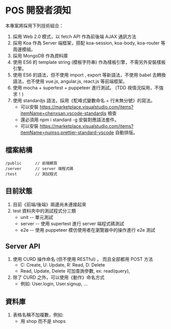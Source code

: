 # POS 開發者須知

本專案將採用下列技術組合：

1. 採用 Web 2.0 模式，以 fetch API 作為前後端 AJAX 通訊方法
2. 採用 Koa 作為 Server 端框架，搭配 koa-session, koa-body, koa-router 等周邊模組。
3. 採用 MongoDB 作為資料庫
4. 使用 ES6 的 template string (模板字符串) 作為樣板引擎，不需另外安裝樣板引擎。
5. 使用 ES6 的語法，但不使用 import , export 等新語法，不使用 babel 去轉換語法，也不使用 vue.js, angular.js, react.js 等前端框架。
6. 使用 mocha + supertest + puppeteer 進行測試。 (TDD 視情況採用，不強求！)
7. 使用 standardjs 語法，採用《駝峰式變數命名 + 行末無分號》的寫法。
    * 可以安裝 https://marketplace.visualstudio.com/items?itemName=chenxsan.vscode-standardjs 檢查
    * 還必須用 npm i standard -g 安裝對應語法套件。
    * 可以安裝 https://marketplace.visualstudio.com/items?itemName=numso.prettier-standard-vscode 自動排版。


## 檔案結構

```
/public      // 前端網頁
/server      // server 端程式碼
/test        // 測試程式
```

## 目前狀態

1. 目前《前端/後端》兩邊尚未連接起來
2. test 資料夾中的測試程式分三類
    * unit -- 單元測試
    * server -- 使用 supertest 進行 server 端程式碼測試
    * e2e -- 使用 puppeteer 模仿使用者在瀏覽器中的操作進行 e2e 測試

## Server API

1. 使用 CURD 操作命名 (但不使用 RESTful) ， 而且全部都用 POST 方法
    * C: Create, U: Update, R: Read, D: Delete
    * Read, Update, Delete 可加查詢參數, ex: read(query), 
2. 除了 CURD 之外，可以使用《動作》命名方式
    * 例如: User.login, User.signup, ...


## 資料庫

1. 表格名稱不加複數，例如:
    * 用 shop 而不是 shops